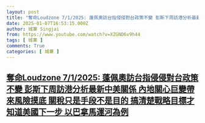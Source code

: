 ```yaml
---
layout: post
title: "奪命Loudzone 7/1/2025: 蓬佩奧訪台指侵侵對台政策不變 彭斯下周訪港分析最新中美關係 內地關心巨變帶來風險摸底 關稅只是手段不是目的 搞清楚戰略目標才知道美國下一步 以巴拿馬運河為例"
date: 2025-01-07T16:53:15.000Z
author: 城寨 Singjai
from: https://www.youtube.com/watch?v=XZGND6v9h44
tags: [ 城寨 ]
comments: True
categories: [ 城寨 ]
---
```

<!--1736268795000-->
[奪命Loudzone 7/1/2025: 蓬佩奧訪台指侵侵對台政策不變 彭斯下周訪港分析最新中美關係 內地關心巨變帶來風險摸底 關稅只是手段不是目的 搞清楚戰略目標才知道美國下一步 以巴拿馬運河為例](https://www.youtube.com/watch?v=XZGND6v9h44)
------

<div>

</div>
